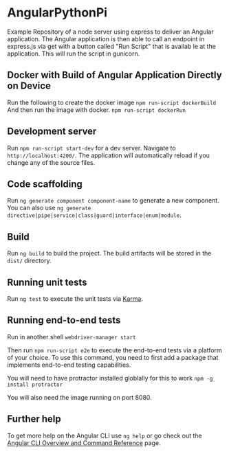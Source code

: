 # AngularPythonPi 

Example Repository of a node server using express to deliver an Angular application. The Angular application is then able to call an endpoint in express.js via get with a button called "Run Script" that is availab le at the application. This will run the script in gunicorn.

## Docker with Build of Angular Application Directly on Device

Run the following to create the docker image
`npm run-script dockerBuild`
And then run the image with docker.
`npm run-script dockerRun`

## Development server

Run `npm run-script start-dev` for a dev server. Navigate to `http://localhost:4200/`. The application will automatically reload if you change any of the source files.

## Code scaffolding

Run `ng generate component component-name` to generate a new component. You can also use `ng generate directive|pipe|service|class|guard|interface|enum|module`.

## Build

Run `ng build` to build the project. The build artifacts will be stored in the `dist/` directory.

## Running unit tests

Run `ng test` to execute the unit tests via [Karma](https://karma-runner.github.io).

## Running end-to-end tests

Run in another shell
`webdriver-manager start`

Then run `npm run-script e2e` to execute the end-to-end tests via a platform of your choice. To use this command, you need to first add a package that implements end-to-end testing capabilities.

You will need to have protractor installed globlally for this to work `npm -g install protractor`

You will also need the image running on port 8080.

## Further help

To get more help on the Angular CLI use `ng help` or go check out the [Angular CLI Overview and Command Reference](https://angular.io/cli) page.
